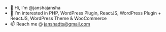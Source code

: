 - 👋 Hi, I’m @janshajansha
- 👀 I’m interested in PHP, WordPress Plugin, ReactJS, WordPress Plugin + ReactJS, WordPress Theme & WooCommerce
- 📫 Reach me @ janshadts@gmail.com

<!---
janshajansha/janshajansha is a ✨ special ✨ repository because its `README.md` (this file) appears on your GitHub profile.
You can click the Preview link to take a look at your changes.
--->
